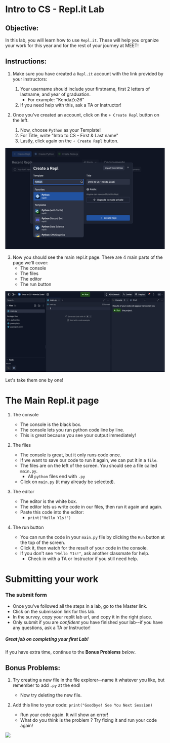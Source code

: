 # Intro to CS - Repl.it Lab

## Objective: 
In this lab, you will learn how to use `Repl.it`. These will help you organize your work for this year and for the rest of your journey at MEET!


## Instructions:

1. Make sure you have created a `Repl.it` account with the link provided by your instructors:
    1. Your username should include your firstname, first 2 letters of lastname, and year of graduation.
       - For example: "KendaZo26"
    3. If you need help with this, ask a TA or Instructor!

2. Once you've created an account, click on the `+ Create Repl` button on the left.
   1. Now, choose `Python` as your Template!
    2. For Title, write "Intro to CS - First & Last name"
    3. Lastly, click again on the `+ Create Repl` button.
    
![Team Tabs](CreateRepl.png)

<!--
3. On the group page, you can see all your current labs.
    1. You should see one called `01 - Intro to CS`--click to start the lab.
-->

3. Now you should see the main repl.it page. There are 4 main parts of the page we'll cover:
    - The console
    - The files
    - The editor
    - The run button
    
![The main repl.it page](Lab01.png)

Let's take them one by one!

# The Main Repl.it page

1. The console
    - The console is the black box.
    - The console lets you run python code line by line.
    - This is great because you see your output immediately!
   <!--
    - Try pasting this code into the console and hitting `ENTER` to run it!
        - `print("Hello World!")`
        - Note: Use ctr shift V to paste your code to the console.
   -->     
2. The files
    - The console is great, but it only runs code once.
    - If we want to save our code to run it again, we can put it in a `file`.
    - The files are on the left of the screen. You should see a file called `main.py`.
        - All `python` files end with `.py`
    - Click on `main.py` (it may already be selected).
    
3. The editor
    - The editor is the white box.
    -  The editor lets us write code in our files, then run it again and again.
    - Paste this code into the editor:
        - `print("Hello Y1s!")`
        
4. The run button
    - You can run the code in your `main.py` file by clicking the `Run` button at the top of the screen.
    - Click it, then watch for the result of your code in the console.
    - If you don't see `"Hello Y1s!"`, ask another classmate for help.
        - Check in with a TA or Instructor if you still need help.

<!--
5. The test tab
    - Tests help us make sure our code is working correctly.
    - Click the checkmark on the left of the screen to open the tests tab.
    - Click the `Run tests` button to run tests on your code.
    - If you copied the code exactly from step `3`--it should pass!
        - If the test doesn't pass, ask another classmate for help.
        
       
![The test tab](https://gcdnb.pbrd.co/images/uLZ6GGpKBv09.png)

 -->

 
 # Submitting your work
 
 ### The submit form
- Once you've followed all the steps in a lab, go to the Master link.
- Click on the submission link for this lab.
- In the survey, copy your replit lab url, and copy it in the right place. 
- Only submit if you are *confident* you have finished your lab--if you have any questions, ask a TA or Instructor!
<!--
        
5. The submit button
    - Once you've followed all the steps in a lab and the test passes, you can click the submit button.
    - Only submit if you are *confident* you have finished your lab--if you have any questions, ask a TA or Instructor!
-->
##### Great job on completing your first Lab!

If you have extra time, continue to the **Bonus Problems** *below*.

## Bonus Problems:

1. Try creating a new file in the file explorer--name it whatever you like, but remember to add `.py` at the end!
    - Now try deleting the new file.

2. Add this line to your code: `print("Goodbye! See You Next Session)`
    - Run your code again. It will show an error!
    - What do you think is the problem ? Try fixing it and run your code again!

<img src="https://media.giphy.com/media/8m4R4pvViWtRzbloJ1/giphy.gif" width="500">

<!--
# Intro to CS - Repl.it Lab

## Objective: 
In this lab, you will learn how to us `Repl.it`. These will help you organize your work for this year and for the rest of your journey at MEET!


## Instructions:

1. Make sure you have created a `Repl.it` account with the link provided by your instructors:
    1. If you need help with this, ask a TA or Instructor!

2. Once you've created an account, find the `Teams` tab on the left.
    1. From here you should be able to find your group. Click on it!
    
![Team Tabs](lab1_0.png)


3. On the group page, you can see all your current labs.
    1. You should see one called `01 - Intro to CS`--click to start the lab.


4. Now you should see the main repl.it page. There are 5 main parts of the page we'll cover:
    - The console
    - The files
    - The editor
    - The run button
    - The submit button
    
![The main repl.it page](lab1_1.png)

Let's take them one by one!

# The Main Repl.it page

1. The console
    - The console is the black box.
    - The console lets you run python code line by line.
    - This is great because you see your output immediately!
    - Try pasting this code into the console and hitting `ENTER` to run it!
        - `print("Hello World!")`
        - Note: Use ctr shift V to paste your code to the console.
        
2. The files
    - The console is great, but it only runs code once.
    - If we want to save our code to run it again, we can put it in a `file`.
    - The files are on the left of the screen. You should see a file called `main.py`.
        - All `python` files end with `.py`
    - Click on `main.py` (it may already be selected).
    
3. The editor
    - The editor is the white box.
    -  The editor lets us write code in our files, then run it again and again.
    - Paste this code into the editor:
        - `print("Hello Y1s!")`
        
4. The run button
    - You can run the code in your `main.py` file by clicking the `Run` button at the top of the screen.
    - Click it, then watch for the result of your code in the console.
    - If you don't see `"Hello Y1s!"`, ask another classmate for help.
        - Check in with a TA or Instructor if you still need help.
-->
<!--
5. The test tab
    - Tests help us make sure our code is working correctly.
    - Click the checkmark on the left of the screen to open the tests tab.
    - Click the `Run tests` button to run tests on your code.
    - If you copied the code exactly from step `3`--it should pass!
        - If the test doesn't pass, ask another classmate for help.
        
       
![The test tab](https://gcdnb.pbrd.co/images/uLZ6GGpKBv09.png)

 -->
  <!--      
5. The submit button
    - Once you've followed all the steps in a lab and the test passes, you can click the submit button.
    - Only submit if you are *confident* you have finished your lab--if you have any questions, ask a TA or Instructor!

##### Great job on completing your first Lab!

If you have extra time, continue to the **Bonus Problems** *below*.

## Bonus Problems:

1. Try creating a new file in the file explorer--name it whatever you like, but remember to add `.py` at the end!
    - Now try deleting the new file.

2. Edit your original code so it looks like this: `print("Goodbye! See You Next Session)`
    - Run your code again. It will show an error!
    - What do you think is the problem ? Try fixing it and run your code again!

<img src="https://media.giphy.com/media/8m4R4pvViWtRzbloJ1/giphy.gif" width="500">

-->
